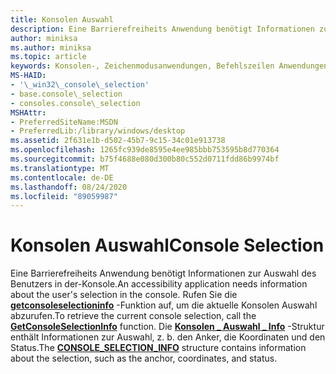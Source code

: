 ```yaml
---
title: Konsolen Auswahl
description: Eine Barrierefreiheits Anwendung benötigt Informationen zur Auswahl des Benutzers in der-Konsole.
author: miniksa
ms.author: miniksa
ms.topic: article
keywords: Konsolen-, Zeichenmodusanwendungen, Befehlszeilen Anwendungen, Terminalanwendungen, Konsolen-API
MS-HAID:
- '\_win32\_console\_selection'
- base.console\_selection
- consoles.console\_selection
MSHAttr:
- PreferredSiteName:MSDN
- PreferredLib:/library/windows/desktop
ms.assetid: 2f631e1b-d502-45b7-9c15-34c01e913738
ms.openlocfilehash: 1265fc939de8595e4ee985bbb753595b8d770364
ms.sourcegitcommit: b75f4688e080d300b80c552d0711fdd86b9974bf
ms.translationtype: MT
ms.contentlocale: de-DE
ms.lasthandoff: 08/24/2020
ms.locfileid: "89059987"
---
```

# <a name="console-selection"></a><span data-ttu-id="b8cf7-104">Konsolen Auswahl</span><span class="sxs-lookup"><span data-stu-id="b8cf7-104">Console Selection</span></span>


<span data-ttu-id="b8cf7-105">Eine Barrierefreiheits Anwendung benötigt Informationen zur Auswahl des Benutzers in der-Konsole.</span><span class="sxs-lookup"><span data-stu-id="b8cf7-105">An accessibility application needs information about the user's selection in the console.</span></span> <span data-ttu-id="b8cf7-106">Rufen Sie die [**getconsoleselectioninfo**](getconsoleselectioninfo.md) -Funktion auf, um die aktuelle Konsolen Auswahl abzurufen.</span><span class="sxs-lookup"><span data-stu-id="b8cf7-106">To retrieve the current console selection, call the [**GetConsoleSelectionInfo**](getconsoleselectioninfo.md) function.</span></span> <span data-ttu-id="b8cf7-107">Die [**Konsolen \_ Auswahl \_ Info**](console-selection-info-str.md) -Struktur enthält Informationen zur Auswahl, z. b. den Anker, die Koordinaten und den Status.</span><span class="sxs-lookup"><span data-stu-id="b8cf7-107">The [**CONSOLE\_SELECTION\_INFO**](console-selection-info-str.md) structure contains information about the selection, such as the anchor, coordinates, and status.</span></span>

 

 




